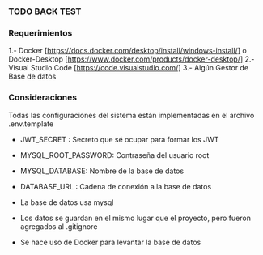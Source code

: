 

### TODO BACK TEST


### Requerimientos

1.- Docker [https://docs.docker.com/desktop/install/windows-install/] o Docker-Desktop [https://www.docker.com/products/docker-desktop/]
2.- Visual Studio Code [https://code.visualstudio.com/]
3.- Algún Gestor de Base de datos 


### Consideraciones


Todas las configuraciones del sistema están implementadas en el archivo .env.template


* JWT_SECRET : Secreto que sé ocupar para formar los JWT
* MYSQL_ROOT_PASSWORD: Contraseña del usuario root
* MYSQL_DATABASE: Nombre de la base de datos
* DATABASE_URL : Cadena de conexión a la base de datos

* La base de datos usa mysql
* Los datos se guardan en el mismo lugar que el proyecto, pero fueron agregados al .gitignore
* Se hace uso de Docker para levantar la base de datos

